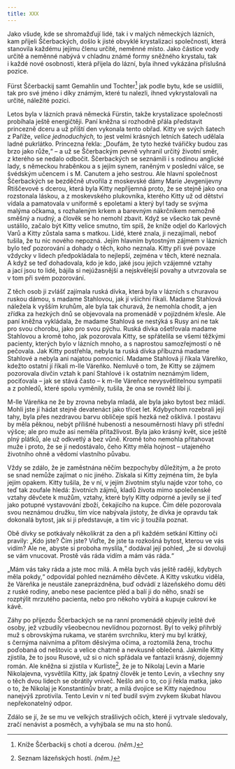 ```yaml
---
title: XXX
---
```


Jako všude, kde se shromažďují lidé, tak i v malých německých lázních, kam přijeli Ščerbackých, došlo k jisté obvyklé krystalizaci společnosti, která stanovila každému jejímu členu určité, neměnné místo. Jako částice vody určitě a neměnné nabývá v chladnu známé formy sněžného krystalu, tak i každé nové osobnosti, která přijela do lázní, byla ihned vykázána příslušná pozice.

Fürst Ščerbackij samt Gemahlin und Tochter[^30] jak podle bytu, kde se usídlili, tak pro své jméno i díky známým, které tu nalezli, ihned vykrystalovali na určité, náležité pozici.

Letos byla v lázních pravá německá Fürstin, takže krystalizace společnosti probíhala ještě energičtěji. Paní kněžna si rozhodně přála představit princezně dceru a už příští den vykonala tento obřad. Kitty ve svých šatech z Paříže, _velice jednoduchých,_ to jest velmi krásných letních šatech udělala ladné pukrlátko. Princezna řekla: „Doufám, že tyto hezké tvářičky budou zas brzo jako růže,“ – a už se Ščerbackým pevně vyhranil určitý životní směr, z kterého se nedalo odbočit. Ščerbackých se seznámili i s rodinou anglické lady, s německou hraběnkou a s jejím synem, raněným v poslední válce, se švédským učencem i s M. Canutem a jeho sestrou. Ale hlavní společnost Ščerbackých se bezděčně utvořila z moskevské dámy Marie Jevgenijevny Rtiščevové s dcerou, která byla Kitty nepříjemná proto, že se stejně jako ona rozstonala láskou, a z moskevského plukovníka, kterého Kitty už od dětství vídala a pamatovala v uniformě s epoletami a který byl tady se svýma malýma očkama, s rozhaleným krkem a barevným nákrčníkem nemožně směšný a nudný, a člověk se ho nemohl zbavit. Když se všecko tak pevně ustálilo, začalo být Kitty velice smutno, tím spíš, že kníže odjel do Karlových Varů a Kitty zůstala sama s matkou. Lidé, které znala, ji nezajímali, neboť tušila, že tu nic nového nepozná. Jejím hlavním bytostným zájmem v lázních bylo teď pozorování a dohady o těch, koho neznala. Kitty při své povaze vždycky v lidech předpokládala to nejlepší, zejména v těch, které neznala. A když se teď dohadovala, kdo je kdo, jaké jsou jejich vzájemné vztahy a jací jsou to lidé, bájila si nejúžasnější a nejskvělejší povahy a utvrzovala se v tom při svém pozorování.

Z těch osob ji zvlášť zajímala ruská dívka, která byla v lázních s churavou ruskou dámou, s madame Stahlovou, jak jí všichni říkali. Madame Stahlová náležela k vyšším kruhům, ale byla tak churavá, že nemohla chodit, a jen zřídka za hezkých dnů se objevovala na promenádě v pojízdném křesle. Ale paní kněžna vykládala, že madame Stahlová se nestýká s Rusy ani ne tak pro svou chorobu, jako pro svou pýchu. Ruská dívka ošetřovala madame Stahlovou a kromě toho, jak pozorovala Kitty, se spřátelila se všemi těžkými pacienty, kterých bylo v lázních mnoho, a s naprostou samozřejmostí o ně pečovala. Jak Kitty postřehla, nebyla ta ruská dívka příbuzná madame Stahlové a nebyla ani najatou pomocnicí. Madame Stahlová jí říkala Váreňko, kdežto ostatní jí říkali m-lle Váreňko. Nemluvě o tom, že Kitty se zájmem pozorovala dívčin vztah k paní Stahlové i k ostatním neznámým lidem, pociťovala – jak se stává často – k m-lle Váreňce nevysvětlitelnou sympatii a z pohledů, které spolu vyměnily, tušila, že ona se rovněž líbí jí.

M-lle Váreňka ne že by zrovna nebyla mladá, ale byla jako bytost bez mládí. Mohli jste jí hádat stejně devatenáct jako třicet let. Kdybychom rozebrali její tahy, byla přes nezdravou barvu obličeje spíš hezká než ošklivá. I postavu by měla pěknou, nebýt přílišné hubenosti a nesouměrnosti hlavy při střední výšce; ale pro muže asi neměla přitažlivost. Byla jako krásný květ, sice ještě plný plátků, ale už odkvetlý a bez vůně. Kromě toho nemohla přitahovat muže i proto, že se jí nedostávalo, čeho Kitty měla hojnost – utajeného životního ohně a vědomí vlastního půvabu.

Vždy se zdálo, že je zaměstnána něčím bezpochyby důležitým, a že proto se snad nemůže zajímat o nic jiného. Získala si Kitty zejména tím, že byla jejím opakem. Kitty tušila, že v ní, v jejím životním stylu najde vzor toho, co teď tak zoufale hledá: životních zájmů, kladů života mimo společenské vztahy děvčete k mužům, vztahy, které byly Kitty odporné a jevily se jí teď jako potupné vystavování zboží, čekajícího na kupce. Čím déle pozorovala svou neznámou družku, tím více nabývala jistoty, že dívka je opravdu tak dokonalá bytost, jak si ji představuje, a tím víc ji toužila poznat.

Obě dívky se potkávaly několikrát za den a při každém setkání Kittiny oči pravily: „Kdo jste? Čím jste? Viďte, že jste ta rozkošná bytost, kterou ve vás vidím? Ale ne, abyste si proboha myslila,“ dodával její pohled, „že si dovoluji se vám vnucovat. Prostě vás ráda vidím a mám vás ráda.“

„Mám vás taky ráda a jste moc milá. A měla bych vás ještě raději, kdybych měla pokdy,“ odpovídal pohled neznámého děvčete. A Kitty vskutku viděla, že Váreňka je neustále zaneprázdněna, buď odvádí z lázeňského domu děti z ruské rodiny, anebo nese pacientce pléd a balí ji do něho, snaží se rozptýlit mrzutého pacienta, nebo pro někoho vybírá a kupuje cukroví ke kávě.

Záhy po příjezdu Ščerbackých se na ranní promenádě objevily ještě dvě osoby, jež vzbudily všeobecnou nevlídnou pozornost. Byl to velký přihrblý muž s obrovskýma rukama, ve starém svrchníku, který mu byl krátký, s černýma naivníma a přitom děsivýma očima, a roztomilá žena, trochu poďobaná od neštovic a velice chatrně a nevkusně oblečená. Jakmile Kitty zjistila, že to jsou Rusové, už si o nich spřádala ve fantazii krásný, dojemný román. Ale kněžna si zjistila v Kurliste[^31], že je to Nikolaj Levin a Marie Nikolajevna, vysvětlila Kitty, jak špatný člověk je tento Levin, a všechny sny o těch dvou lidech se obrátily vniveč. Nešlo ani o to, co jí řekla matka, jako o to, že Nikolaj je Konstantinův bratr, a milá dvojice se Kitty najednou nanejvýš zprotivila. Tento Levin v ní teď budil svým zvykem škubat hlavou nepřekonatelný odpor.

Zdálo se jí, že se mu ve velkých strašlivých očích, které ji vytrvale sledovaly, zračí nenávist a posměch, a vyhýbala se mu na sto honů.

  

[^30]: Kníže Ščerbackij s chotí a dcerou. _(něm.)_

[^31]: Seznam lázeňských hostí. _(něm.)_
